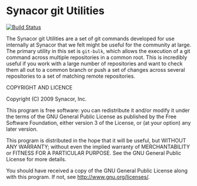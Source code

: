 Synacor git Utilities
=====================

[![Build Status](https://travis-ci.org/synacor/sync-git-utils.svg?branch=master)](https://travis-ci.org/synacor/sync-git-utils)

The Synacor git Utilities are a set of git commands developed for use internally
at Synacor that we felt might be useful for the community at large.  The primary utility
in this set is `git-bulk`, which allows the execution of a git command across multiple
repositories in a common root.  This is incredibly useful if you work with a large number
of repositories and want to check them all out to a common branch or push a set of changes
across several repositories to a set of matching remote repositories.

COPYRIGHT AND LICENCE

Copyright (C) 2009 Synacor, Inc.

This program is free software: you can redistribute it and/or modify
it under the terms of the GNU General Public License as published by
the Free Software Foundation, either version 3 of the License, or
(at your option) any later version.

This program is distributed in the hope that it will be useful,
but WITHOUT ANY WARRANTY; without even the implied warranty of
MERCHANTABILITY or FITNESS FOR A PARTICULAR PURPOSE.  See the
GNU General Public License for more details.

You should have received a copy of the GNU General Public License
along with this program.  If not, see <http://www.gnu.org/licenses/>.
